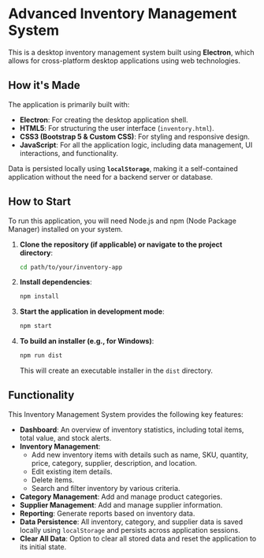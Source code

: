 # Advanced Inventory Management System

This is a desktop inventory management system built using **Electron**, which allows for cross-platform desktop applications using web technologies.

## How it's Made

The application is primarily built with:
*   **Electron**: For creating the desktop application shell.
*   **HTML5**: For structuring the user interface (`inventory.html`).
*   **CSS3 (Bootstrap 5 & Custom CSS)**: For styling and responsive design.
*   **JavaScript**: For all the application logic, including data management, UI interactions, and functionality.

Data is persisted locally using **`localStorage`**, making it a self-contained application without the need for a backend server or database.

## How to Start

To run this application, you will need Node.js and npm (Node Package Manager) installed on your system.

1.  **Clone the repository (if applicable) or navigate to the project directory**:
    ```bash
    cd path/to/your/inventory-app
    ```

2.  **Install dependencies**:
    ```bash
    npm install
    ```

3.  **Start the application in development mode**:
    ```bash
    npm start
    ```

4.  **To build an installer (e.g., for Windows)**:
    ```bash
    npm run dist
    ```
    This will create an executable installer in the `dist` directory.

## Functionality

This Inventory Management System provides the following key features:

*   **Dashboard**: An overview of inventory statistics, including total items, total value, and stock alerts.
*   **Inventory Management**: 
    *   Add new inventory items with details such as name, SKU, quantity, price, category, supplier, description, and location.
    *   Edit existing item details.
    *   Delete items.
    *   Search and filter inventory by various criteria.
*   **Category Management**: Add and manage product categories.
*   **Supplier Management**: Add and manage supplier information.
*   **Reporting**: Generate reports based on inventory data.
*   **Data Persistence**: All inventory, category, and supplier data is saved locally using `localStorage` and persists across application sessions.
*   **Clear All Data**: Option to clear all stored data and reset the application to its initial state.